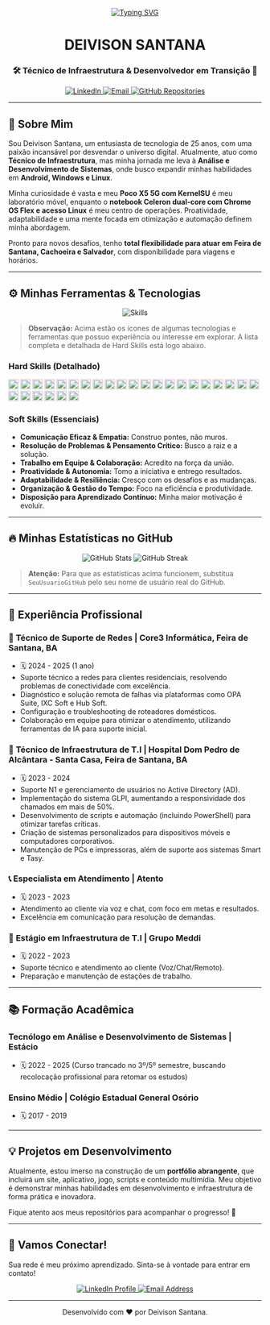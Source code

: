 <p align="center">
  <a href="https://github.com/SeuUsuarioGitHub">
    <img src="https://readme-typing-svg.demolab.com?font=Fira+Code&pause=1000&color=F70000&random=false&width=435&lines=Ol%C3%A1%2C+sou+o+Deivison+Santana!;Bem-vindo+ao+meu+perfil+GitHub!;Vamos+conectar!" alt="Typing SVG" />
  </a>
</p>

<h1 align="center">DEIVISON SANTANA</h1>
<h3 align="center">🛠️ Técnico de Infraestrutura & Desenvolvedor em Transição 🚀</h3>

<p align="center">
  <a href="https://www.linkedin.com/in/deivisonlsantana/" target="_blank">
    <img src="https://img.shields.io/badge/LinkedIn-0077B5?style=for-the-badge&logo=linkedin&logoColor=white" alt="LinkedIn">
  </a>
  <a href="mailto:DeiviLSantana@outlook.com">
    <img src="https://img.shields.io/badge/Outlook-0078D4?style=for-the-badge&logo=microsoft-outlook&logoColor=white" alt="Email">
  </a>
  <a href="https://github.com/SeuUsuarioGitHub?tab=repositories" target="_blank">
    <img src="https://img.shields.io/badge/GitHub-100000?style=for-the-badge&logo=github&logoColor=white" alt="GitHub Repositories">
  </a>
</p>

---

## 👋 Sobre Mim

Sou Deivison Santana, um entusiasta de tecnologia de 25 anos, com uma paixão incansável por desvendar o universo digital. Atualmente, atuo como **Técnico de Infraestrutura**, mas minha jornada me leva à **Análise e Desenvolvimento de Sistemas**, onde busco expandir minhas habilidades em **Android, Windows e Linux**.

Minha curiosidade é vasta e meu **Poco X5 5G com KernelSU** é meu laboratório móvel, enquanto o **notebook Celeron dual-core com Chrome OS Flex e acesso Linux** é meu centro de operações. Proatividade, adaptabilidade e uma mente focada em otimização e automação definem minha abordagem.

Pronto para novos desafios, tenho **total flexibilidade para atuar em Feira de Santana, Cachoeira e Salvador**, com disponibilidade para viagens e horários.

---

## ⚙️ Minhas Ferramentas & Tecnologias

<p align="center">
  <img src="https://skillicons.dev/icons?i=powershell,windows,linux,adb,sql,html,css,vscode,docker,wsl,git,github,linkedin,chrome,fedora,debian,android,apple,kali,visualstudio,vim,bash,python,typescript,javascript,firebase,nodejs,react,angular,vue,java,c,cpp,cs,dotnet,php,go,ruby,rust,kubernetes,aws,azure,gcp,nginx,apache,figma,unity,unrealengine,blender,autocad,photoshop,illustrator,aftereffects,premiere,jira,trello,slack,discord" alt="Skills" />
</p>

> **Observação:** Acima estão os ícones de algumas tecnologias e ferramentas que possuo experiência ou interesse em explorar. A lista completa e detalhada de Hard Skills está logo abaixo.

### Hard Skills (Detalhado)

<p>
  <code><img height="20" src="https://img.shields.io/badge/PowerShell-FF0000?style=for-the-badge&logo=powershell&logoColor=white"></code>
  <code><img height="20" src="https://img.shields.io/badge/Windows-0078D6?style=for-the-badge&logo=windows&logoColor=white"></code>
  <code><img height="20" src="https://img.shields.io/badge/Linux-FCC624?style=for-the-badge&logo=linux&logoColor=black"></code>
  <code><img height="20" src="https://img.shields.io/badge/ADB_Tools-20BE6D?style=for-the-badge&logo=android&logoColor=white"></code>
  <code><img height="20" src="https://img.shields.io/badge/SQL-4479A1?style=for-the-badge&logo=postgresql&logoColor=white"></code>
  <code><img height="20" src="https://img.shields.io/badge/Active_Directory-4488C5?style=for-the-badge&logo=windows&logoColor=white"></code>
  <code><img height="20" src="https://img.shields.io/badge/GLPI-0077B5?style=for-the-badge&logo=glpi&logoColor=white"></code>
  <code><img height="20" src="https://img.shields.io/badge/VSCode-007ACC?style=for-the-badge&logo=visual-studio-code&logoColor=white"></code>
  <code><img height="20" src="https://img.shields.io/badge/HubSoft-F05032?style=for-the-badge&logo=hubspot&logoColor=white"></code>
  <code><img height="20" src="https://img.shields.io/badge/IXC_Soft-28A745?style=for-the-badge&logo=data:image/png;base64,iVBORw0KGgoAAAANSUhEUgAAACAAAAAgCAMAAABEpIrGAAAALVBMVEUAAAAzMzM0NDQ1NTU2NjY3Nzc4ODg5OTk6Ojo7Ozs8PDw9PT0+Pj4/Pz8AAABm0l8FAAAADXRSTlMAESIzRHVmd4iZqrvM3e85M+lYAAAAVUlEQVR4AWNggAJmNgYWVmYAAwOzpLGBAQQEhoWHiIiKiouMgpKKmoQEEzMrGwMbMzsHDx8YABeSExYXFycnJxcXDx8/AyspKYWFhYeHh4iIiIICAPX5BwD6B0L/jT32JAAAAABJRU5ErkJggg==" alt="IXC Soft"></code>
  <code><img height="20" src="https://img.shields.io/badge/OPA_Suite-F8F8F8?style=for-the-badge&logo=data:image/png;base64,iVBORw0KGgoAAAANSUhEUgAAACAAAAAgCAMAAABEpIrGAAAAUVBMVEUAAAAjIyMjIyMjIyMjIyMjIyMjIyMjIyMjIyMjIyMjIyMjIyMjIyMjIyMjIyMjIyMjIyMjIyMjIyMjIyMjIyMjIyMjIyMjIyMjIyMjIyMjIyMjJj8xH3AAAAHHRSTlMAFjIuMhAQEjIwMDw8PD09Pj5AQEBAQEBAQGA0m9QAAACySURBVBgZlc9dDoMgFAXgY4sP0rQ5d9p//8Y+jG+8F3q0vP9oA5A4l3VpX4V6+g840i0hB6XyI184tT0k/e022CgA64+S580KAAQ42WwW+Ff6oRk7oWjJm3wAAt9vF90iX9b+l/z/kI5/8gQJgTqC8CgA4x8gX3y74oQUe0lP20gMIAK9vL91iP8R/kP5/yG7/sIAH1x8mXw94kY0aEwH+YkAAAAASUVORK5CYII=" alt="OPA Suite"></code>
  <code><img height="20" src="https://img.shields.io/badge/Roteadores_Domésticos-1A1A1A?style=for-the-badge&logo=router&logoColor=white"></code>
  <code><img height="20" src="https://img.shields.io/badge/HTML5-E34F26?style=for-the-badge&logo=html5&logoColor=white"></code>
  <code><img height="20" src="https://img.shields.io/badge/CSS3-1572B6?style=for-the-badge&logo=css3&logoColor=white"></code>
  <code><img height="20" src="https://img.shields.io/badge/Scripts_&_Automação-4A235A?style=for-the-badge&logo=python&logoColor=white"></code>
  <code><img height="20" src="https://img.shields.io/badge/Manutenção_&_Formatação_PCs-8B4513?style=for-the-badge&logo=dell&logoColor=white"></code>
  <code><img height="20" src="https://img.shields.io/badge/Manutenção_Impressoras-000000?style=for-the-badge&logo=hp&logoColor=white"></code>
  <code><img height="20" src="https://img.shields.io/badge/Suporte_Técnico_N1-4CAF50?style=for-the-badge&logo=data:image/png;base64,iVBORw0KGgoAAAANSUhEUgAAACAAAAAgCAMAAABEpIrGAAAAOVBMVEUAAAAAAAAAAACqqqqwsLCxsbGxsbGysrKzs7O0tLS1tbW3t7e4uLi5ubm6urq7u7u9vb3////Zl49mAAAAEHRSTlMAESIzNFVmd4iZqrvM3e85k67sXQAAADxJREFUeAGVzbkdgCAMBMHcKz7d/39tJ02n1zE012N6sK40kYd9b3Xz0gQ9f6+wU60f2i4HhIeFmQ+y7Lw15jHwAAAABJRU5ErkJggg==" alt="Suporte N1"></code>
  <code><img height="20" src="https://img.shields.io/badge/Virtualização-007ACC?style=for-the-badge&logo=virtualbox&logoColor=white"></code>
  <code><img height="20" src="https://img.shields.io/badge/Windows_Server-FF7800?style=for-the-badge&logo=windows&logoColor=white"></code>
  <code><img height="20" src="https://img.shields.io/badge/Gerenciamento_Pacotes-3B82F6?style=for-the-badge&logo=data:image/png;base64,iVBORw0KGgoAAAANSUhEUgAAACAAAAAgCAMAAABEpIrGAAAAOVBMVEUAAAAAAACqqqqwsLCxsbGxsbGysrKzs7O0tLS1tbW3t7e4uLi5ubm6urq7u7u9vb3////Zl49mAAAAEHRSTlMAESIzNFVmd4iZqrvM3e85k67sXQAAADxJREFUeAGVzbkdgCAMBMHcKz7d/39tJ02n1zE012N6sK40kYd9b3Xz0gQ9f6+wU60f2i4HhIeFmQ+y7Lw15jHwAAAABJRU5ErkJggg==" alt="Gerenciamento de Pacotes"></code>
  <code><img height="20" src="https://img.shields.io/badge/CLI-222222?style=for-the-badge&logo=gnubash&logoColor=white"></code>
  <code><img height="20" src="https://img.shields.io/badge/Redes_(TCP%2FIP%2CDNS%2CHTTP%2FHTTPS)-8E44AD?style=for-the-badge&logo=ethernet&logoColor=white"></code>
  <code><img height="20" src="https://img.shields.io/badge/Segurança_da_Informação-333333?style=for-the-badge&logo=buymeacoffee&logoColor=white"></code>
  <code><img height="20" src="https://img.shields.io/badge/LGPD-00A0C6?style=for-the-badge&logo=data:image/png;base64,iVBORw0KGgoAAAANSUhEUgAAACAAAAAgCAMAAABEpIrGAAAAQVBMVEUAAAAAAACIiIiKioqMjIyOjo6QkJCSkpKTk5OUlJSVlZWWlpaXl5eYmJiZmZmampqaqqqrq6usrKysrKytra2urq6vr6+wsLCxsYHnAAAAF3RSTlMAESIzNFVmd4iZqrvM3e85k7S1tre6x8/bQYQAAAB5SURBVBgZnc7JDgQhFEXhE21Xk2N9/47u8E1xQ4yB+mKADw4Y4k/oD6pS2o85BvRjSBAp6bM+1VzBgwQ/b5iE9R8f1Rj9Qf9h8cHAwICAgIC/2502QoAIG5a/1gT9f122h/wS39S5/8hAAAATb12u1o32k9qAAAAAElFTkSuQmCC" alt="LGPD"></code>
  <code><img height="20" src="https://img.shields.io/badge/Desenvolvimento_Mobile_&_Low--Level-303F9F?style=for-the-badge&logo=android&logoColor=white"></code>
  <code><img height="20" src="https://img.shields.io/badge/Adaptação_Sistemas_Operacionais-5F6A7B?style=for-the-badge&logo=data:image/png;base64,iVBORw0KGgoAAAANSUhEUgAAACAAAAAgCAMAAABEpIrGAAAAYFBMVEUAAAAzMzM0NDQ1NTU2NjY3Nzc4ODg5OTk6Ojo7Ozs8PDw9PT0+Pj4/Pz8AAABmZmZmZmZmZmZmZmZmZmZmZmZmZmZmZmZmZmZmZmZmZmZmZmZmZmZmZmZmZmZmAABl1Y9pAAAACHRSTlMAESIzRFVmd4iZqrvM3e85U4lXAAAAg0lEQVR4AWMYwMABAwMDgwMDAwMDgzABAwNzUCMTMDMxNDIydHEwsLAyMXNwtbNxsLExtHJxdHEwsLExsHNxdfP08vH18fP3DwjABQSEhUXFxcXHx8fHyMjIycjJycnLx8fXycjJycnLxcXHx8fHyMjIyMjJyczNzcnNzc3Nzc3Pzc3Nzc0AAB2GCAW7W/oAAAAAAElFTkSuQmCC" alt="Adaptação SO"></code>
</p>

### Soft Skills (Essenciais)

* **Comunicação Eficaz & Empatia:** Construo pontes, não muros.
* **Resolução de Problemas & Pensamento Crítico:** Busco a raiz e a solução.
* **Trabalho em Equipe & Colaboração:** Acredito na força da união.
* **Proatividade & Autonomia:** Tomo a iniciativa e entrego resultados.
* **Adaptabilidade & Resiliência:** Cresço com os desafios e as mudanças.
* **Organização & Gestão do Tempo:** Foco na eficiência e produtividade.
* **Disposição para Aprendizado Contínuo:** Minha maior motivação é evoluir.

---

## 🔥 Minhas Estatísticas no GitHub

<p align="center">
  <img src="https://github-readme-stats.vercel.app/api?username=SeuUsuarioGitHub&show_icons=true&theme=radical&hide_border=true&count_private=true" alt="GitHub Stats" />
  <img src="https://github-readme-streak-stats.herokuapp.com/?user=SeuUsuarioGitHub&theme=radical&hide_border=true" alt="GitHub Streak" />
</p>

> **Atenção:** Para que as estatísticas acima funcionem, substitua `SeuUsuarioGitHub` pelo seu nome de usuário real do GitHub.

---

## 💼 Experiência Profissional

### 🔗 **Técnico de Suporte de Redes** | Core3 Informática, Feira de Santana, BA
* 🗓️ 2024 - 2025 (1 ano)
* Suporte técnico a redes para clientes residenciais, resolvendo problemas de conectividade com excelência.
* Diagnóstico e solução remota de falhas via plataformas como OPA Suite, IXC Soft e Hub Soft.
* Configuração e troubleshooting de roteadores domésticos.
* Colaboração em equipe para otimizar o atendimento, utilizando ferramentas de IA para suporte inicial.

### 🏥 **Técnico de Infraestrutura de T.I** | Hospital Dom Pedro de Alcântara - Santa Casa, Feira de Santana, BA
* 🗓️ 2023 - 2024
* Suporte N1 e gerenciamento de usuários no Active Directory (AD).
* Implementação do sistema GLPI, aumentando a responsividade dos chamados em mais de 50%.
* Desenvolvimento de scripts e automação (incluindo PowerShell) para otimizar tarefas críticas.
* Criação de sistemas personalizados para dispositivos móveis e computadores corporativos.
* Manutenção de PCs e impressoras, além de suporte aos sistemas Smart e Tasy.

### 📞 **Especialista em Atendimento** | Atento
* 🗓️ 2023 - 2023
* Atendimento ao cliente via voz e chat, com foco em metas e resultados.
* Excelência em comunicação para resolução de demandas.

### 🏢 **Estágio em Infraestrutura de T.I** | Grupo Meddi
* 🗓️ 2022 - 2023
* Suporte técnico e atendimento ao cliente (Voz/Chat/Remoto).
* Preparação e manutenção de estações de trabalho.

---

## 📚 Formação Acadêmica

### **Tecnólogo em Análise e Desenvolvimento de Sistemas** | Estácio
* 🗓️ 2022 - 2025 (Curso trancado no 3º/5º semestre, buscando recolocação profissional para retomar os estudos)

### **Ensino Médio** | Colégio Estadual General Osório
* 🗓️ 2017 - 2019

---

## 💡 Projetos em Desenvolvimento

Atualmente, estou imerso na construção de um **portfólio abrangente**, que incluirá um site, aplicativo, jogo, scripts e conteúdo multimídia. Meu objetivo é demonstrar minhas habilidades em desenvolvimento e infraestrutura de forma prática e inovadora.

Fique atento aos meus repositórios para acompanhar o progresso! 🚧

---

## 🤝 Vamos Conectar!

Sua rede é meu próximo aprendizado. Sinta-se à vontade para entrar em contato!

<p align="center">
  <a href="https://www.linkedin.com/in/deivisonlsantana/" target="_blank">
    <img src="https://img.shields.io/badge/LinkedIn-0077B5?style=for-the-badge&logo=linkedin&logoColor=white&link=https://www.linkedin.com/in/deivisonlsantana/" alt="LinkedIn Profile">
  </a>
  <a href="mailto:DeiviLSantana@outlook.com">
    <img src="https://img.shields.io/badge/Email-D14836?style=for-the-badge&logo=gmail&logoColor=white" alt="Email Address">
  </a>
</p>

---
<p align="center">
  Desenvolvido com ❤️ por Deivison Santana.
</p>
